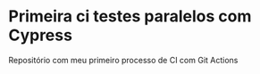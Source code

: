 # Primeira ci testes paralelos com Cypress

Repositório com meu primeiro processo de CI com Git Actions
